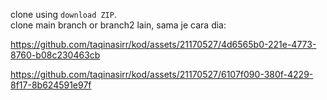 clone using `download ZIP`.  
clone main branch or branch2 lain, sama je cara dia: 

https://github.com/taqinasirr/kod/assets/21170527/4d6565b0-221e-4773-8760-b08c230463cb

https://github.com/taqinasirr/kod/assets/21170527/6107f090-380f-4229-8f17-8b624591e97f

